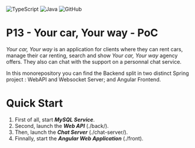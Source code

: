 ![TypeScript](https://img.shields.io/badge/typescript-%23007ACC.svg?style=for-the-badge&logo=typescript&logoColor=white)
![Java](https://img.shields.io/badge/java-%23ED8B00.svg?style=for-the-badge&logo=openjdk&logoColor=white)
![GitHub](https://img.shields.io/badge/github-%23121011.svg?style=for-the-badge&logo=github&logoColor=white)

# P13 - Your car, Your way - PoC

*Your car, Your way* is an application for clients where they can rent cars, manage their car renting, search and show *Your car, Your way* agency offers. They also can chat with the support on a personnal chat service.  

In this monorepository you can find the Backend split in two distinct Spring project : WebAPI and Websocket Server; and Angular Frontend.

# Quick Start

1. First of all, start ***MySQL Service***.
2. Second, launch the ***Web API*** (./back/).
3. Then, launch the ***Chat Server*** (./chat-server/).
4. Finnally, start the ***Angular Web Application*** (./front).